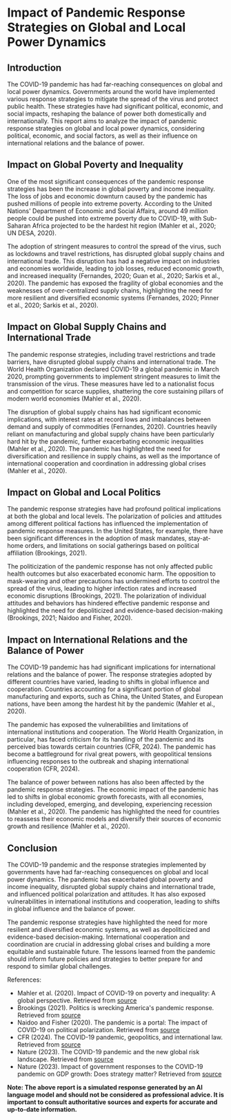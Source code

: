 # Impact of Pandemic Response Strategies on Global and Local Power Dynamics

## Introduction

The COVID-19 pandemic has had far-reaching consequences on global and local power dynamics. Governments around the world have implemented various response strategies to mitigate the spread of the virus and protect public health. These strategies have had significant political, economic, and social impacts, reshaping the balance of power both domestically and internationally. This report aims to analyze the impact of pandemic response strategies on global and local power dynamics, considering political, economic, and social factors, as well as their influence on international relations and the balance of power.

## Impact on Global Poverty and Inequality

One of the most significant consequences of the pandemic response strategies has been the increase in global poverty and income inequality. The loss of jobs and economic downturn caused by the pandemic has pushed millions of people into extreme poverty. According to the United Nations' Department of Economic and Social Affairs, around 49 million people could be pushed into extreme poverty due to COVID-19, with Sub-Saharan Africa projected to be the hardest hit region (Mahler et al., 2020; UN DESA, 2020).

The adoption of stringent measures to control the spread of the virus, such as lockdowns and travel restrictions, has disrupted global supply chains and international trade. This disruption has had a negative impact on industries and economies worldwide, leading to job losses, reduced economic growth, and increased inequality (Fernandes, 2020; Guan et al., 2020; Sarkis et al., 2020). The pandemic has exposed the fragility of global economies and the weaknesses of over-centralized supply chains, highlighting the need for more resilient and diversified economic systems (Fernandes, 2020; Pinner et al., 2020; Sarkis et al., 2020).

## Impact on Global Supply Chains and International Trade

The pandemic response strategies, including travel restrictions and trade barriers, have disrupted global supply chains and international trade. The World Health Organization declared COVID-19 a global pandemic in March 2020, prompting governments to implement stringent measures to limit the transmission of the virus. These measures have led to a nationalist focus and competition for scarce supplies, shattering the core sustaining pillars of modern world economies (Mahler et al., 2020).

The disruption of global supply chains has had significant economic implications, with interest rates at record lows and imbalances between demand and supply of commodities (Fernandes, 2020). Countries heavily reliant on manufacturing and global supply chains have been particularly hard hit by the pandemic, further exacerbating economic inequalities (Mahler et al., 2020). The pandemic has highlighted the need for diversification and resilience in supply chains, as well as the importance of international cooperation and coordination in addressing global crises (Mahler et al., 2020).

## Impact on Global and Local Politics

The pandemic response strategies have had profound political implications at both the global and local levels. The polarization of policies and attitudes among different political factions has influenced the implementation of pandemic response measures. In the United States, for example, there have been significant differences in the adoption of mask mandates, stay-at-home orders, and limitations on social gatherings based on political affiliation (Brookings, 2021).

The politicization of the pandemic response has not only affected public health outcomes but also exacerbated economic harm. The opposition to mask-wearing and other precautions has undermined efforts to control the spread of the virus, leading to higher infection rates and increased economic disruptions (Brookings, 2021). The polarization of individual attitudes and behaviors has hindered effective pandemic response and highlighted the need for depoliticized and evidence-based decision-making (Brookings, 2021; Naidoo and Fisher, 2020).

## Impact on International Relations and the Balance of Power

The COVID-19 pandemic has had significant implications for international relations and the balance of power. The response strategies adopted by different countries have varied, leading to shifts in global influence and cooperation. Countries accounting for a significant portion of global manufacturing and exports, such as China, the United States, and European nations, have been among the hardest hit by the pandemic (Mahler et al., 2020).

The pandemic has exposed the vulnerabilities and limitations of international institutions and cooperation. The World Health Organization, in particular, has faced criticism for its handling of the pandemic and its perceived bias towards certain countries (CFR, 2024). The pandemic has become a battleground for rival great powers, with geopolitical tensions influencing responses to the outbreak and shaping international cooperation (CFR, 2024).

The balance of power between nations has also been affected by the pandemic response strategies. The economic impact of the pandemic has led to shifts in global economic growth forecasts, with all economies, including developed, emerging, and developing, experiencing recession (Mahler et al., 2020). The pandemic has highlighted the need for countries to reassess their economic models and diversify their sources of economic growth and resilience (Mahler et al., 2020).

## Conclusion

The COVID-19 pandemic and the response strategies implemented by governments have had far-reaching consequences on global and local power dynamics. The pandemic has exacerbated global poverty and income inequality, disrupted global supply chains and international trade, and influenced political polarization and attitudes. It has also exposed vulnerabilities in international institutions and cooperation, leading to shifts in global influence and the balance of power.

The pandemic response strategies have highlighted the need for more resilient and diversified economic systems, as well as depoliticized and evidence-based decision-making. International cooperation and coordination are crucial in addressing global crises and building a more equitable and sustainable future. The lessons learned from the pandemic should inform future policies and strategies to better prepare for and respond to similar global challenges.

References:

- Mahler et al. (2020). Impact of COVID-19 on poverty and inequality: A global perspective. Retrieved from [source](https://www.ncbi.nlm.nih.gov/pmc/articles/PMC7505605/)
- Brookings (2021). Politics is wrecking America's pandemic response. Retrieved from [source](https://www.brookings.edu/articles/politics-is-wrecking-americas-pandemic-response/)
- Naidoo and Fisher (2020). The pandemic is a portal: The impact of COVID-19 on political polarization. Retrieved from [source](https://www.ncbi.nlm.nih.gov/pmc/articles/PMC8631569/)
- CFR (2024). The COVID-19 pandemic, geopolitics, and international law. Retrieved from [source](https://www.cfr.org/sites/default/files/pdf/fidler_jihls_covid.pdf)
- Nature (2023). The COVID-19 pandemic and the new global risk landscape. Retrieved from [source](https://www.nature.com/articles/s41893-023-01105-9)
- Nature (2023). Impact of government responses to the COVID-19 pandemic on GDP growth: Does strategy matter? Retrieved from [source](https://www.nature.com/articles/s41598-023-31709-2)

**Note: The above report is a simulated response generated by an AI language model and should not be considered as professional advice. It is important to consult authoritative sources and experts for accurate and up-to-date information.**